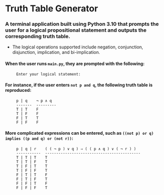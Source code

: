 # Truth Table Generator
### A terminal application built using Python 3.10 that prompts the user for a logical propositional statement and outputs the corresponding truth table.

* The logical operations supported include negation, conjunction, disjunction, implication, and bi-implication.


#### When the user runs `main.py`, they are prompted with the following:

         Enter your logical statement:
        
        
#### For instance, if the user enters `not p and q`, the following truth table is reproduced:

         p | q    ¬ p ∧ q 
         -------  ---------
         T | T    F
         T | F    F
         F | T    T
         F | F    F        
         
         
#### More complicated expressions can be entered, such as `((not p) or q) implies ((p and q) or (not r))`:

         p | q | r    ( ( ¬ p ) ∨ q ) ⇒ ( ( p ∧ q ) ∨ ( ¬ r ) )
         -----------  -------------------------------------------
         T | T | T    T
         T | T | F    T
         T | F | T    T
         T | F | F    T
         F | T | T    F
         F | T | F    T
         F | F | T    F
         F | F | F    T
